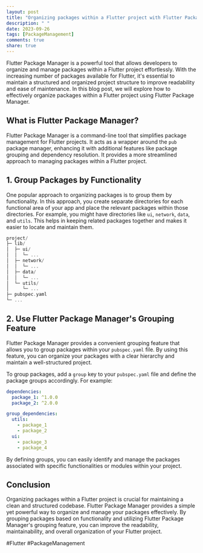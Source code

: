 ```yaml
---
layout: post
title: "Organizing packages within a Flutter project with Flutter Package Manager"
description: " "
date: 2023-09-26
tags: [PackageManagement]
comments: true
share: true
---
```


Flutter Package Manager is a powerful tool that allows developers to organize and manage packages within a Flutter project effortlessly. With the increasing number of packages available for Flutter, it's essential to maintain a structured and organized project structure to improve readability and ease of maintenance. In this blog post, we will explore how to effectively organize packages within a Flutter project using Flutter Package Manager.

## What is Flutter Package Manager?

Flutter Package Manager is a command-line tool that simplifies package management for Flutter projects. It acts as a wrapper around the `pub` package manager, enhancing it with additional features like package grouping and dependency resolution. It provides a more streamlined approach to managing packages within a Flutter project.

## 1. Group Packages by Functionality

One popular approach to organizing packages is to group them by functionality. In this approach, you create separate directories for each functional area of your app and place the relevant packages within those directories. For example, you might have directories like `ui`, `network`, `data`, and `utils`. This helps in keeping related packages together and makes it easier to locate and maintain them.

```dart
project/
├─ lib/
│  ├─ ui/
│  │  └─ ...
│  ├─ network/
│  │  └─ ...
│  ├─ data/
│  │  └─ ...
│  └─ utils/
│     └─ ...
├─ pubspec.yaml
└─ ...
```

## 2. Use Flutter Package Manager's Grouping Feature

Flutter Package Manager provides a convenient grouping feature that allows you to group packages within your `pubspec.yaml` file. By using this feature, you can organize your packages with a clear hierarchy and maintain a well-structured project.

To group packages, add a `group` key to your `pubspec.yaml` file and define the package groups accordingly. For example:

```yaml
dependencies:
  package_1: ^1.0.0
  package_2: ^2.0.0

group_dependencies:
  utils:
    - package_1
    - package_2
  ui:
    - package_3
    - package_4
```

By defining groups, you can easily identify and manage the packages associated with specific functionalities or modules within your project.

## Conclusion

Organizing packages within a Flutter project is crucial for maintaining a clean and structured codebase. Flutter Package Manager provides a simple yet powerful way to organize and manage your packages effectively. By grouping packages based on functionality and utilizing Flutter Package Manager's grouping feature, you can improve the readability, maintainability, and overall organization of your Flutter project.

#Flutter #PackageManagement